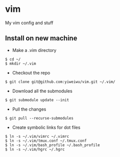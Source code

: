 # vim
My vim config and stuff

## Install on new machine

* Make a .vim directory
```
$ cd ~/
$ mkdir ~/.vim
```

* Checkout the repo
```
$ git clone git@github.com:yiweiwu/vim.git ~/.vim/
```

* Download all the submodules
```
$ git submodule update --init
```

* Pull the changes
```
$ git pull --recurse-submodules
```

* Create symbolic links for dot files
```
$ ln -s ~/.vim/vimrc ~/.vimrc
$ ln -s ~/.vim/tmux.conf ~/.tmux.conf
$ ln -s ~/.vim/bash_profile ~/.bash_profile
$ ln -s ~/.vim/hgrc ~/.hgrc

